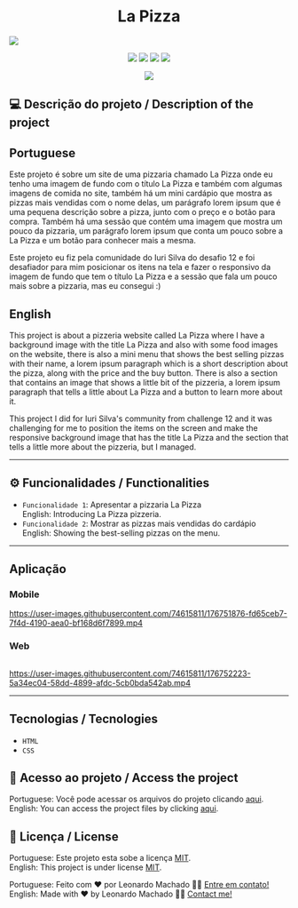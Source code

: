 <h1 align="center">La Pizza</h1>

<img src="https://user-images.githubusercontent.com/74615811/176552603-8102c346-db59-4e2e-8ea0-51348ad27720.png">

<p align="center">
<img src="https://camo.githubusercontent.com/31ddbceac85190c41164841d133e4056da4d4ce57a1a3a8c7cbf40bff1cf71ed/68747470733a2f2f696d672e736869656c64732e696f2f6769746875622f6c6963656e73652f64726f70626f782f64726f70626f782d73646b2d6a617661">
<img src="https://user-images.githubusercontent.com/74615811/176503364-50b5ee48-3d6d-4ab3-ae4b-e6fb7724296b.svg">
<img src="https://user-images.githubusercontent.com/74615811/176503773-dd0bc4ec-fbde-4e70-80d6-9695ff5ef67c.svg">
<img src="https://img.shields.io/badge/Done%20by-Leonardo Machado-%df0000">
</p>

<p align="center">
<img src="http://img.shields.io/static/v1?label=STATUS&message=%20FINISHED&color=GREEN&style=for-the-badge"/>
</p>

## 💻 Descrição do projeto / Description of the project

<h2>Portuguese</h2> Este projeto é sobre um site de uma pizzaria chamado La Pizza onde eu tenho uma imagem de fundo com o título La Pizza e também com algumas imagens de comida no site, também há um mini cardápio que mostra as pizzas mais vendidas com o nome delas, um parágrafo lorem ipsum que é uma pequena descrição sobre a pizza, junto com o preço e o botão para compra. Também há uma sessão que contém uma imagem que mostra um pouco da pizzaria, um parágrafo lorem ipsum que conta um pouco sobre a La Pizza e um botão para conhecer mais a mesma. <br>

Este projeto eu fiz pela comunidade do Iuri Silva do desafio 12 e foi desafiador para mim posicionar os itens na tela e fazer o responsivo da imagem de fundo que tem o título La Pizza e a sessão que fala um pouco mais sobre a pizzaria, mas eu consegui :) <br>

<h2>English</h2> This project is about a pizzeria website called La Pizza where I have a background image with the title La Pizza and also with some food images on the website, there is also a mini menu that shows the best selling pizzas with their name, a lorem ipsum paragraph which is a short description about the pizza, along with the price and the buy button. There is also a section that contains an image that shows a little bit of the pizzeria, a lorem ipsum paragraph that tells a little about La Pizza and a button to learn more about it. <br>

This project I did for Iuri Silva's community from challenge 12 and it was challenging for me to position the items on the screen and make the responsive background image that has the title La Pizza and the section that tells a little more about the pizzeria, but I managed.

---

## ⚙️ Funcionalidades / Functionalities
- `Funcionalidade 1`: Apresentar a pizzaria La Pizza <br>
English: Introducing La Pizza pizzeria.
- `Funcionalidade 2`: Mostrar as pizzas mais vendidas do cardápio <br>
English: Showing the best-selling pizzas on the menu.

---

## Aplicação

### Mobile

<p align="center">

https://user-images.githubusercontent.com/74615811/176751876-fd65ceb7-7f4d-4190-aea0-bf168d6f7899.mp4

</p>

### Web

<p align="center" style="display: flex; align-items: flex-start; justify-content: center;">
 
https://user-images.githubusercontent.com/74615811/176752223-5a34ec04-58dd-4899-afdc-5cb0bda542ab.mp4

</p>

---

## Tecnologias / Tecnologies
- ``HTML``
- ``CSS``

## 📁 Acesso ao projeto / Access the project

Portuguese: Você pode acessar os arquivos do projeto clicando [aqui](https://github.com/LeonardoMancilha/La-Pizza/find/main). <br>
English: You can access the project files by clicking [aqui](https://github.com/LeonardoMancilha/La-Pizza/find/main).

## 📝 Licença / License

Portuguese: Este projeto esta sobe a licença [MIT](./LICENSE). <br>
English: This project is under license [MIT](./LICENSE).

Portuguese: Feito com ❤️ por Leonardo Machado 👋🏽 [Entre em contato!](https://www.linkedin.com/in/leonardomancilha/) <br>
English: Made with ❤️ by Leonardo Machado 👋🏽 [Contact me!](https://www.linkedin.com/in/leonardomancilha/)
